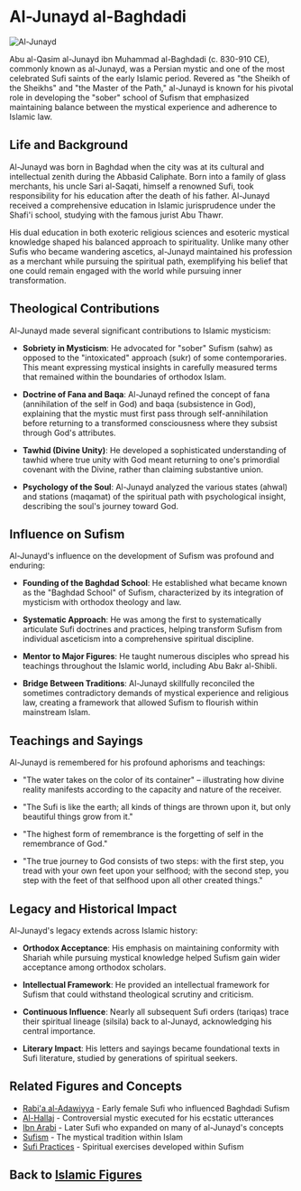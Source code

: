 # Al-Junayd al-Baghdadi

![Al-Junayd](../../images/junayd.jpg)

Abu al-Qasim al-Junayd ibn Muhammad al-Baghdadi (c. 830-910 CE), commonly known as al-Junayd, was a Persian mystic and one of the most celebrated Sufi saints of the early Islamic period. Revered as "the Sheikh of the Sheikhs" and "the Master of the Path," al-Junayd is known for his pivotal role in developing the "sober" school of Sufism that emphasized maintaining balance between the mystical experience and adherence to Islamic law.

## Life and Background

Al-Junayd was born in Baghdad when the city was at its cultural and intellectual zenith during the Abbasid Caliphate. Born into a family of glass merchants, his uncle Sari al-Saqati, himself a renowned Sufi, took responsibility for his education after the death of his father. Al-Junayd received a comprehensive education in Islamic jurisprudence under the Shafi'i school, studying with the famous jurist Abu Thawr.

His dual education in both exoteric religious sciences and esoteric mystical knowledge shaped his balanced approach to spirituality. Unlike many other Sufis who became wandering ascetics, al-Junayd maintained his profession as a merchant while pursuing the spiritual path, exemplifying his belief that one could remain engaged with the world while pursuing inner transformation.

## Theological Contributions

Al-Junayd made several significant contributions to Islamic mysticism:

- **Sobriety in Mysticism**: He advocated for "sober" Sufism (sahw) as opposed to the "intoxicated" approach (sukr) of some contemporaries. This meant expressing mystical insights in carefully measured terms that remained within the boundaries of orthodox Islam.

- **Doctrine of Fana and Baqa**: Al-Junayd refined the concept of fana (annihilation of the self in God) and baqa (subsistence in God), explaining that the mystic must first pass through self-annihilation before returning to a transformed consciousness where they subsist through God's attributes.

- **Tawhid (Divine Unity)**: He developed a sophisticated understanding of tawhid where true unity with God meant returning to one's primordial covenant with the Divine, rather than claiming substantive union.

- **Psychology of the Soul**: Al-Junayd analyzed the various states (ahwal) and stations (maqamat) of the spiritual path with psychological insight, describing the soul's journey toward God.

## Influence on Sufism

Al-Junayd's influence on the development of Sufism was profound and enduring:

- **Founding of the Baghdad School**: He established what became known as the "Baghdad School" of Sufism, characterized by its integration of mysticism with orthodox theology and law.

- **Systematic Approach**: He was among the first to systematically articulate Sufi doctrines and practices, helping transform Sufism from individual asceticism into a comprehensive spiritual discipline.

- **Mentor to Major Figures**: He taught numerous disciples who spread his teachings throughout the Islamic world, including Abu Bakr al-Shibli.

- **Bridge Between Traditions**: Al-Junayd skillfully reconciled the sometimes contradictory demands of mystical experience and religious law, creating a framework that allowed Sufism to flourish within mainstream Islam.

## Teachings and Sayings

Al-Junayd is remembered for his profound aphorisms and teachings:

- "The water takes on the color of its container" – illustrating how divine reality manifests according to the capacity and nature of the receiver.

- "The Sufi is like the earth; all kinds of things are thrown upon it, but only beautiful things grow from it."

- "The highest form of remembrance is the forgetting of self in the remembrance of God."

- "The true journey to God consists of two steps: with the first step, you tread with your own feet upon your selfhood; with the second step, you step with the feet of that selfhood upon all other created things."

## Legacy and Historical Impact

Al-Junayd's legacy extends across Islamic history:

- **Orthodox Acceptance**: His emphasis on maintaining conformity with Shariah while pursuing mystical knowledge helped Sufism gain wider acceptance among orthodox scholars.

- **Intellectual Framework**: He provided an intellectual framework for Sufism that could withstand theological scrutiny and criticism.

- **Continuous Influence**: Nearly all subsequent Sufi orders (tariqas) trace their spiritual lineage (silsila) back to al-Junayd, acknowledging his central importance.

- **Literary Impact**: His letters and sayings became foundational texts in Sufi literature, studied by generations of spiritual seekers.

## Related Figures and Concepts

- [Rabi'a al-Adawiyya](./rabia.md) - Early female Sufi who influenced Baghdadi Sufism
- [Al-Hallaj](./hallaj.md) - Controversial mystic executed for his ecstatic utterances
- [Ibn Arabi](./ibn_arabi.md) - Later Sufi who expanded on many of al-Junayd's concepts
- [Sufism](../denominations/sufi_origins.md) - The mystical tradition within Islam
- [Sufi Practices](../denominations/sufi_practices.md) - Spiritual exercises developed within Sufism

## Back to [Islamic Figures](./README.md)
